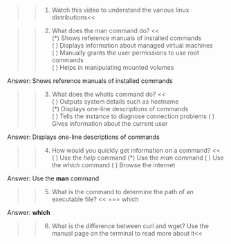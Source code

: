 >>1. Watch this video to understsnd the various linux distributions<<

>> 2. What does the man command do? <<  
(*) Shows reference manuals of installed commands  
( ) Displays information about managed virtual machines  
( ) Manually grants the user permissions to use root commands  
( ) Helps in manipulating mounted volumes  
  
Answer: Shows reference manuals of installed commands  
  
>> 3. What does the whatis command do? <<  
( ) Outputs system details such as hostname  
(*) Displays one-line descriptions of commands  
( ) Tells the instance to diagnose connection problems
( ) Gives information about the current user  
  
Answer: Displays one-line descriptions of commands   

>> 4. How would you quickly get information on a command? <<  
( ) Use the *help*  command
(*) Use the *man*  command
( ) Use the *which* command
( ) Browse the internet
  
Answer: Use the **man**  command  
  
>>5. What is the command to determine the path of an executable file? <<
=== which
  
Answer: **which**  

>>6. What is the difference between curl and wget? Use the manual page on the terminal to read more about it<<